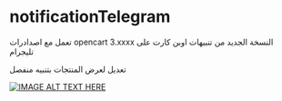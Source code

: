 # notificationTelegram

 تعمل مع اصدادرات opencart 3.xxxx
النسخة الجديد من تنبيهات اوبن كارت على تليجرام

تعديل لعرض المنتجات بتنبيه منفصل

[![IMAGE ALT TEXT HERE](https://img.youtube.com/vi/SCpZUmIJ0Dw/0.jpg)](https://www.youtube.com/watch?v=SCpZUmIJ0Dw)
